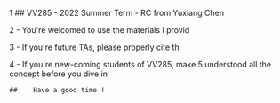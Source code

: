   1 ## VV285 - 2022 Summer Term - RC from Yuxiang Chen    

  2  - You're welcomed to use the materials I provid

  3  - If you're future TAs, please properly cite th

  4  - If you're new-coming students of VV285, make
  5    understood all the concept before you dive in

    ##    Have a good time !                                               

